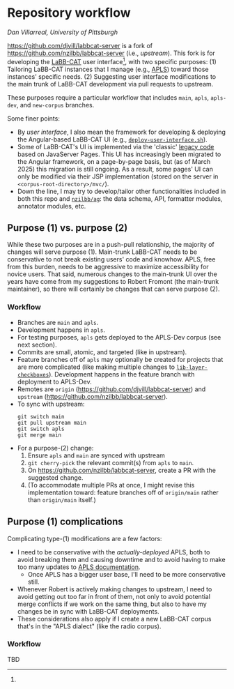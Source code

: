 # Repository workflow

*Dan Villarreal, University of Pittsburgh*

<https://github.com/djvill/labbcat-server> is a fork of <https://github.com/nzilbb/labbcat-server> (i.e., _upstream_).
This fork is for developing the [LaBB-CAT] user interface[^ui], with two specific purposes:
(1) Tailoring LaBB-CAT instances that I manage (e.g., [APLS]) toward those instances' specific needs.
(2) Suggesting user interface modifications to the main trunk of LaBB-CAT development via pull requests to upstream.

These purposes require a particular workflow that includes `main`, `apls`, `apls-dev`, and `new-corpus` branches.

[^ui]:
  Some finer points:
  
  - By _user interface_, I also mean the framework for developing & deploying the Angular-based LaBB-CAT UI (e.g., [`deploy-user-interface.sh`](deploy-user-interface.sh)).
  - Some of LaBB-CAT's UI is implemented via the 'classic' [legacy code] based on JavaServer Pages. This UI has increasingly been migrated to the Angular framework, on a page-by-page basis, but (as of March 2025) this migration is still ongoing. As a result, some pages' UI can only be modified via their JSP implementation (stored on the server in `<corpus-root-directory>/mvc/`).
  - Down the line, I may try to develop/tailor other functionalities included in both this repo and [`nzilbb/ag`]: the data schema, API, formatter modules, annotator modules, etc.


## Purpose (1) vs. purpose (2)

While these two purposes are in a push-pull relationship, the majority of changes will serve purpose (1).
Main-trunk LaBB-CAT needs to be conservative to not break existing users' code and knowhow.
APLS, free from this burden, needs to be aggressive to maximize accessibility for novice users.
That said, numerous changes to the main-trunk UI over the years have come from my suggestions to Robert Fromont (the main-trunk maintainer), so there will certainly be changes that can serve purpose (2).

### Workflow

- Branches are `main` and `apls`. 
- Development happens in `apls`.
- For testing purposes, `apls` gets deployed to the APLS-Dev corpus (see next section).
- Commits are small, atomic, and targeted (like in upstream).
- Feature branches off of `apls` may optionally be created for projects that are more complicated (like making multiple changes to [`lib-layer-checkboxes`]). Development happens in the feature branch with deployment to APLS-Dev.
- Remotes are `origin` (<https://github.com/djvill/labbcat-server>) and `upstream` (<https://github.com/nzilbb/labbcat-server>).
- To sync with upstream:
  ```
  git switch main
  git pull upstream main
  git switch apls
  git merge main
  ```
- For a purpose-(2) change:
  1. Ensure `apls` and `main` are synced with upstream
  1. `git cherry-pick` the relevant commit(s) from `apls` to `main`.
  1. On <https://github.com/nzilbb/labbcat-server>, create a PR with the suggested change.
  1. (To accommodate multiple PRs at once, I might revise this implementation toward: feature branches off of `origin/main` rather than `origin/main` itself.)


## Purpose (1) complications

Complicating type-(1) modifications are a few factors:
- I need to be conservative with the _actually-deployed_ APLS, both to avoid breaking them and causing downtime and to avoid having to make too many updates to [APLS documentation].
  - Once APLS has a bigger user base, I'll need to be more conservative still.
- Whenever Robert is actively making changes to upstream, I need to avoid getting out too far in front of them, not only to avoid potential merge conflicts if we work on the same thing, but also to have my changes be in sync with LaBB-CAT deployments.
- These considerations also apply if I create a new LaBB-CAT corpus that's in the "APLS dialect" (like the radio corpus).

### Workflow

TBD




[labb-cat]: https://nzilbb.github.io/labbcat-doc
[apls]: https://apls.pitt.edu
[legacy code]: https://sourceforge.net/projects/labbcat/
[`nzilbb/ag`]: https://github.com/nzilbb/ag
[`lib-layer-checkboxes`]: user-interface/src/main/angular/projects/labbcat-common/src/lib/layer-checkboxes
[apls documentation]: https://djvill.github.io/APLS
